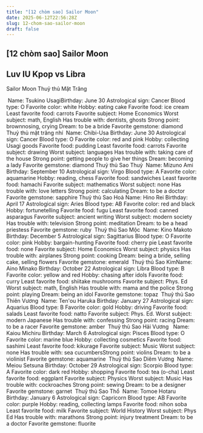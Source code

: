 ```yaml
---
title: "[12 chòm sao] Sailor Moon"
date: 2025-06-12T22:56:28Z
slug: 12-chom-sao-sailor-moon
draft: false
---
```


## [12 chòm sao] Sailor Moon

## Luv IU Kpop vs Libra

Sailor Moon​​​ 
     Thuỷ thủ Mặt Trăng
 
​ ​Name: Tsukino Usagi​Birthday: June 30
Astrological sign: Cancer
Blood type: O
Favorite color: white
Hobby: eating cake
Favorite food: ice cream
Least favorite food: carrots
Favorite subject: Home Economics
Worst subject: math, English
Has trouble with: dentists, ghosts
Strong point: brownnosing, crying
Dream: to be a bride
Favorite gemstone: diamond​ ​       Thuỷ thủ mặt trăng nhí​ ​​ ​Name: Chibi-Usa
Birthday: June 30
Astrological sign: Cancer
Blood type: O
Favorite color: red and pink
Hobby: collecting Usagi goods
Favorite food: pudding
Least favorite food: carrots
Favorite subject: drawing
Worst subject: languages
Has trouble with: taking care of the house
Strong point: getting people to give her things
Dream: becoming a lady
Favorite gemstone: diamond​        Thuỷ thủ Sao Thuỷ​ ​​ ​Name: Mizuno Ami
Birthday: September 10
Astrological sign: Virgo
Blood type: A
Favorite color: aquamarine
Hobby: reading, chess
Favorite food: sandwiches
Least favorite food: hamachi
Favorite subject: mathematics
Worst subject: none
Has trouble with: love letters
Strong point: calculating
Dream: to be a doctor
Favorite gemstone: sapphire​ ​        Thuỷ thủ Sao Hoả​ ​​Name: Hino Rei
Birthday: April 17
Astrological sign: Aries
Blood type: AB
Favorite color: red and black
Hobby: fortunetelling
Favorite food: fugu
Least favorite food: canned asparagus
Favorite subject: ancient writing
Worst subject: modern society
Has trouble with: television
Strong point: meditation
Dream: to be a head priestess
Favorite gemstone: ruby​ ​       Thuỷ thủ Sao Mộc​ ​​ ​Name: Kino Makoto
Birthday: December 5
Astrological sign: Sagittarius
Blood type: O
Favorite color: pink
Hobby: bargain-hunting
Favorite food: cherry pie
Least favorite food: none
Favorite subject: Home Economics
Worst subject: physics
Has trouble with: airplanes
Strong point: cooking
Dream: being a bride, selling cake, selling flowers
Favorite gemstone: emerald​ ​       Thuỷ thủ Sao Kim​​​​Name: Aino Minako
Birthday: October 22
Astrological sign: Libra
Blood type: B
Favorite color: yellow and red
Hobby: chasing after idols
Favorite food: curry
Least favorite food: shiitake mushrooms
Favorite subject: Phys. Ed
Worst subject: math, English
Has trouble with: mama and the police
Strong point: playing
Dream: being an idol
Favorite gemstone: topaz​ ​       Thuỷ thủ Sao Thiên Vương​ ​​ ​​Name: Ten'ou Haruka
Birthday: January 27
Astrological sign: Aquarius
Blood type: B
Favorite color: gold
Hobby: driving
Favorite food: salads
Least favorite food: natto
Favorite subject: Phys. Ed.
Worst subject: modern Japanese
Has trouble with: confessing
Strong point: racing
Dream: to be a racer
Favorite gemstone: amber​ ​           Thuỷ thủ Sao Hải Vương​ ​  ​ ​Name: Kaiou Michiru
Birthday: March 6
Astrological sign: Pisces
Blood type: O
Favorite color: marine blue
Hobby: collecting cosmetics
Favorite food: sashimi
Least favorite food: kikurage
Favorite subject: Music
Worst subject: none
Has trouble with: sea cucumbers​Strong point: violins
Dream: to be a violinist
Favorite gemstone: aquamarine​ ​        Thuỷ thủ Sao Diêm Vương​​​ ​ ​Name: Meiou Setsuna
Birthday: October 29
Astrological sign: Scorpio
Blood type: A
Favorite color: dark red
Hobby: shopping
Favorite food: tea (o-cha)
Least favorite food: eggplant
Favorite subject: Physics
Worst subject: Music
Has trouble with: cockroaches
Strong point: sewing
Dream: to be a designer
Favorite gemstone: garnet​ ​       Thuỷ thủ Sao Thổ​ ​​ ​Name: Tomoe Hotaru
Birthday: January 6
Astrological sign: Capricorn
Blood type: AB
Favorite color: purple
Hobby: reading, collecting lamps
Favorite food: nihon soba
Least favorite food: milk
Favorite subject: World History
Worst subject: Phys Ed
Has trouble with: marathons
Strong point: injury treatment
Dream: to be a doctor
Favorite gemstone: fluorite​